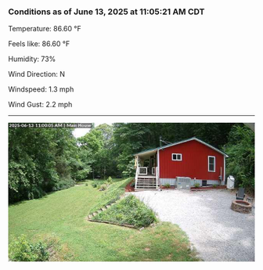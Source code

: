 ### Conditions as of June 13, 2025 at 11:05:21 AM CDT 

Temperature: 86.60 &deg;F

Feels like: 86.60 &deg;F

Humidity: 73%

Wind Direction: N

Windspeed: 1.3 mph

Wind Gust: 2.2 mph

---

<img src="./images/latest.jpeg"/>

